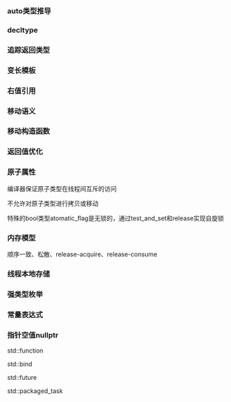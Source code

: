 ### auto类型推导

### decltype

### 追踪返回类型

### 变长模板

### 

### 右值引用

### 移动语义

### 移动构造函数

### 返回值优化



### 原子属性

编译器保证原子类型在线程间互斥的访问

不允许对原子类型进行拷贝或移动

特殊的bool类型atomatic_flag是无锁的，通过test_and_set和release实现自旋锁

### 内存模型

顺序一致、松散、release-acquire、release-consume

### 线程本地存储



### 强类型枚举

### 常量表达式

### 指针空值nullptr



std::function

std::bind

std::future

std::packaged_task